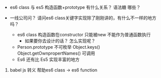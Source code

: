 - es6 class 与 es5 构造函数+prototype 有什么关系？
    语法糖 哪些？

- 一线公司问？
    请问es6 class关键字实现除了刚刚讲的，有什么不一样的地方吗？
    - es6 class 构造函数在constructor
        只能被new 不能作为普通函数执行
        - 如果要你去设计的话？ 怎么实现呢？
    - Person.prototype 不可枚举
        Object.keys()
        Object.getOwnpropertNames() 可调用
    - Es6 还有比 Es5 实现丰富的地方
    
1. babel js 转义 帮助es6 class -> es6 function